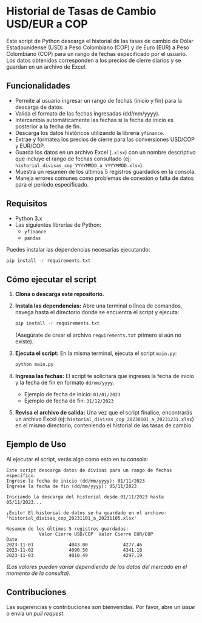 # Historial de Tasas de Cambio USD/EUR a COP

Este script de Python descarga el historial de las tasas de cambio de Dólar Estadounidense (USD) a Peso Colombiano (COP) y de Euro (EUR) a Peso Colombiano (COP) para un rango de fechas especificado por el usuario. Los datos obtenidos corresponden a los precios de cierre diarios y se guardan en un archivo de Excel.

## Funcionalidades

- Permite al usuario ingresar un rango de fechas (inicio y fin) para la descarga de datos.
- Valida el formato de las fechas ingresadas (dd/mm/yyyy).
- Intercambia automáticamente las fechas si la fecha de inicio es posterior a la fecha de fin.
- Descarga los datos históricos utilizando la librería `yfinance`.
- Extrae y formatea los precios de cierre para las conversiones USD/COP y EUR/COP.
- Guarda los datos en un archivo Excel (`.xlsx`) con un nombre descriptivo que incluye el rango de fechas consultado (ej: `historial_divisas_cop_YYYYMMDD_a_YYYYMMDD.xlsx`).
- Muestra un resumen de los últimos 5 registros guardados en la consola.
- Maneja errores comunes como problemas de conexión o falta de datos para el período especificado.

## Requisitos

- Python 3.x
- Las siguientes librerías de Python:
  - `yfinance`
  - `pandas`

Puedes instalar las dependencias necesarias ejecutando:
```bash
pip install -r requirements.txt
```

## Cómo ejecutar el script

1.  **Clona o descarga este repositorio.**
2.  **Instala las dependencias:**
    Abre una terminal o línea de comandos, navega hasta el directorio donde se encuentra el script y ejecuta:
    ```bash
    pip install -r requirements.txt
    ```
    (Asegúrate de crear el archivo `requirements.txt` primero si aún no existe).
3.  **Ejecuta el script:**
    En la misma terminal, ejecuta el script `main.py`:
    ```bash
    python main.py
    ```
4.  **Ingresa las fechas:**
    El script te solicitará que ingreses la fecha de inicio y la fecha de fin en formato `dd/mm/yyyy`.
    - Ejemplo de fecha de inicio: `01/01/2023`
    - Ejemplo de fecha de fin: `31/12/2023`

5.  **Revisa el archivo de salida:**
    Una vez que el script finalice, encontrarás un archivo Excel (ej: `historial_divisas_cop_20230101_a_20231231.xlsx`) en el mismo directorio, conteniendo el historial de las tasas de cambio.

## Ejemplo de Uso

Al ejecutar el script, verás algo como esto en tu consola:

```
Este script descarga datos de divisas para un rango de fechas específico.
Ingrese la fecha de inicio (dd/mm/yyyy): 01/11/2023
Ingrese la fecha de fin (dd/mm/yyyy): 05/11/2023

Iniciando la descarga del historial desde 01/11/2023 hasta 05/11/2023...

¡Éxito! El historial de datos se ha guardado en el archivo: 'historial_divisas_cop_20231101_a_20231105.xlsx'

Resumen de los últimos 5 registros guardados:
            Valor Cierre USD/COP  Valor Cierre EUR/COP
Date
2023-11-01             4043.00             4277.46
2023-11-02             4090.50             4341.18
2023-11-03             4010.49             4297.19
```
*(Los valores pueden variar dependiendo de los datos del mercado en el momento de la consulta).*

## Contribuciones

Las sugerencias y contribuciones son bienvenidas. Por favor, abre un *issue* o envía un *pull request*.
